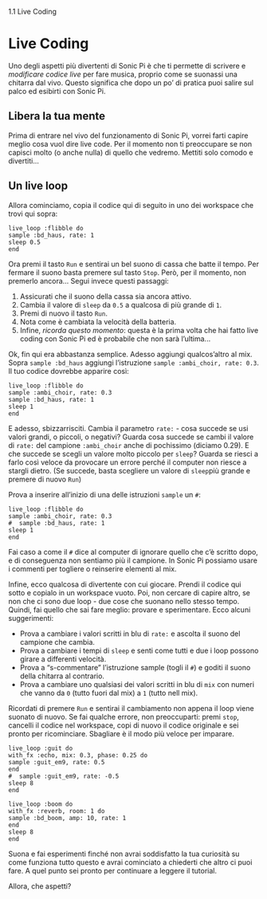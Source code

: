 1.1 Live Coding

# Live Coding


Uno degli aspetti più divertenti di Sonic Pi è che ti permette di scrivere e *modificare codice live* per fare musica, proprio come se suonassi una chitarra dal vivo. Questo significa che dopo un po’ di pratica puoi salire sul palco ed esibirti con Sonic Pi.


## Libera la tua mente


Prima di entrare nel vivo del funzionamento di Sonic Pi, vorrei farti capire meglio cosa vuol dire live code. Per il momento non ti preoccupare se non capisci molto (o anche nulla) di quello che vedremo. Mettiti solo comodo e divertiti...


## Un live loop

Allora cominciamo, copia il codice qui di seguito in uno dei workspace che trovi qui sopra:

```
live_loop :flibble do
sample :bd_haus, rate: 1
sleep 0.5
end
```


Ora premi il tasto `Run` e sentirai un bel suono di cassa che batte il tempo. Per fermare il suono basta premere sul tasto `Stop`. Però, per il momento, non premerlo ancora… Segui invece questi passaggi:

1. Assicurati che il suono della cassa sia ancora attivo.
2. Cambia il valore di `sleep` da `0.5` a qualcosa di più grande di `1`.
3. Premi di nuovo il tasto `Run`.
4. Nota come è cambiata la velocità della batteria.
5. Infine, *ricorda questo momento*: questa è la prima volta che hai fatto live coding con Sonic Pi ed è probabile che non sarà l’ultima...


Ok, fin qui era abbastanza semplice. Adesso aggiungi qualcos’altro al mix. Sopra `sample :bd_haus` aggiungi l’istruzione `sample :ambi_choir, rate: 0.3`. Il tuo codice dovrebbe apparire così:

```
live_loop :flibble do
sample :ambi_choir, rate: 0.3
sample :bd_haus, rate: 1
sleep 1
end
```


E adesso, sbizzarrisciti. Cambia il parametro `rate:` - cosa succede se usi valori grandi, o piccoli, o negativi? Guarda cosa succede se cambi il valore di `rate:` del campione `:ambi_choir` anche di pochissimo (diciamo 0.29). E che succede se scegli un valore molto piccolo per `sleep`? Guarda se riesci a farlo così veloce da provocare un errore perché il computer non riesce a stargli dietro. (Se succede, basta scegliere un valore di `sleep`più grande e premere di nuovo `Run`)

Prova a inserire all’inizio di una delle istruzioni `sample` un `#`:

```
live_loop :flibble do
sample :ambi_choir, rate: 0.3
#  sample :bd_haus, rate: 1
sleep 1
end

```


Fai caso a come  il  `#` dice al computer di ignorare quello che c’è scritto dopo, e di conseguenza non sentiamo più il campione. In Sonic Pi possiamo usare i commenti per togliere o reinserire elementi al mix.

Infine, ecco qualcosa di divertente con cui giocare. Prendi il codice qui sotto e copialo in un workspace vuoto. Poi, non cercare di capire altro, se non che ci sono due loop - due cose che suonano nello stesso tempo. Quindi, fai quello che sai fare meglio: provare e sperimentare. Ecco alcuni suggerimenti:

* Prova a cambiare i valori scritti in blu di `rate:` e ascolta il suono del campione che cambia.
* Prova a cambiare i tempi di `sleep` e senti come tutti e due i loop possono girare a differenti velocità.
* Prova a “s-commentare” l’istruzione sample (togli il `#`) e goditi il suono della chitarra al contrario.
* Prova a cambiare uno qualsiasi dei valori scritti in blu di `mix` con numeri che vanno da `0` (tutto fuori dal mix)  a `1` (tutto nell mix).

Ricordati di premere `Run` e sentirai il cambiamento non appena il loop viene suonato di nuovo. Se fai qualche errore, non preoccuparti: premi `stop`, cancelli il codice nel workspace, copi di nuovo il codice originale e sei pronto per ricominciare. Sbagliare è il modo più veloce per imparare.

```
live_loop :guit do
with_fx :echo, mix: 0.3, phase: 0.25 do
sample :guit_em9, rate: 0.5
end
#  sample :guit_em9, rate: -0.5
sleep 8
end

live_loop :boom do
with_fx :reverb, room: 1 do
sample :bd_boom, amp: 10, rate: 1
end
sleep 8
end
```


Suona e fai esperimenti finché non avrai soddisfatto la tua curiosità su come funziona tutto questo e avrai cominciato a chiederti che altro ci puoi fare. A quel punto sei pronto per continuare a leggere il tutorial.

Allora, che aspetti?


